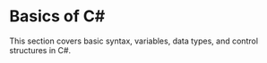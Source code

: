# Basics of C#

This section covers basic syntax, variables, data types, and control structures in C#.